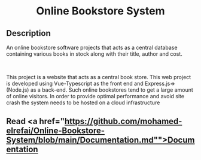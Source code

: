 <div align = center>

# Online Bookstore System

</div>

## Description

<p>
An online bookstore software projects that acts as a central database containing various books in stock along with their title, author and cost.
</p>

<br>

<p>
This project is a website that acts as a central book store. This web project is developed using Vue-Typescript as the front end and Express.js=>(Node.js) as a back-end. Such online bookstores tend to get a large amount of online visitors. In order to provide optimal performance and avoid site crash the system needs to be hosted on a cloud infrastructure
</p>

## Read <a href="https://github.com/mohamed-elrefai/Online-Bookstore-System/blob/main/Documentation.md"">Documentation</a>
